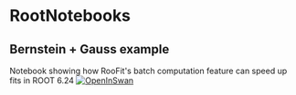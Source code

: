 # RootNotebooks

## Bernstein + Gauss example
Notebook showing how RooFit's batch computation feature can speed up fits in ROOT 6.24 [![OpenInSwan](https://swanserver.web.cern.ch/swanserver/images/badge_swan_white_150.png)](https://cern.ch/swanserver/cgi-bin/go/?projurl=https://github.com/hageboeck/rootNotebooks.git)
